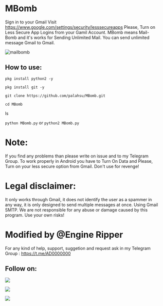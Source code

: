 # MBomb

Sign in to your Gmail
Visit https://www.google.com/settings/security/lesssecureapps
Please, Turn on Less Secure App Logins from your Gamil Account. MBomb means Mail-Bomb and it's works for Sending Unlimited Mail. You can send unlimited message Gmail to Gmail.

![mailbomb](https://user-images.githubusercontent.com/49250151/98481521-0a7c8880-2225-11eb-9961-a05fdf510684.PNG)

## How to use:
`pkg install python2 -y`

`pkg install git -y`

`git clone https://github.com/palahsu/MBomb.git`

`cd MBomb`

ls

`python MBomb.py` or `python2 MBomb.py`
 
# Note:
 If you find any problems than please write on issue and to my Telegram Group. To work properly in Android you have to Turn On Data and Please, Turn on your less secure option from Gmail. Don't use for revenge!

# Legal disclaimer:
It only works through Gmail, it does not identify the user as a spammer in any way, it is only designed to send multiple messages at once. Using Gmail SMTP. We are not responsible for any abuse or damage caused by this program. Use your own risks!

# Modified by @Engine Ripper

For any kind of help, support, suggetion and request ask in my Telegram Group :
https://t.me/AD0000000

## Follow on:
<p align="left">
<a href="https://github.com/palahsu"><img src="https://img.shields.io/badge/GitHub-Follow%20on%20GitHub-inactive.svg?logo=github"></a>
</p><p align="left">
<a href="https://twitter.com/palahsu"><img src="https://img.shields.io/badge/Twitter-Follow%20on%20Twitter-informational.svg?logo=twitter"></a>
</p><p align="left">
<a href="https://facebook.com/Aduri.knox"><img src="https://img.shields.io/badge/Facebook-Follow%20on%20Facebook-blue.svg?logo=facebook"></a>
</p><p align="left">
